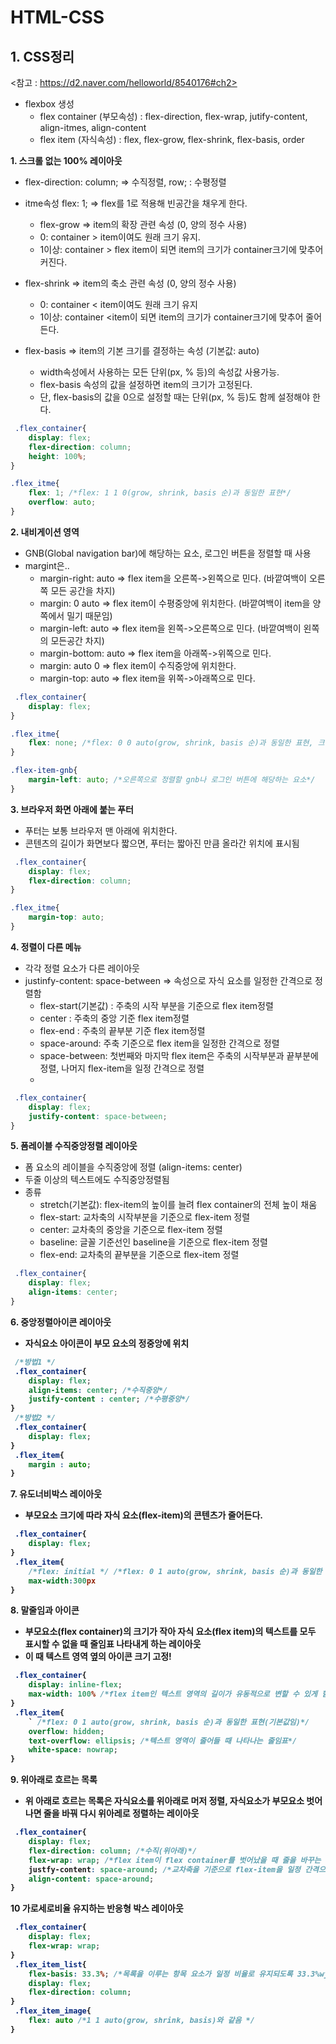 # HTML-CSS

## 1. CSS정리 
<참고 : https://d2.naver.com/helloworld/8540176#ch2>   
  * flexbox 생성   
    - flex container (부모속성) : flex-direction, flex-wrap, jutify-content, align-itmes, align-content   
    - flex item (자식속성) : flex, flex-grow, flex-shrink, flex-basis, order   

  <b>1. 스크롤 없는 100% 레이아웃</b>   
  - flex-direction:  column; => 수직정렬, row; : 수평정렬   
  - itme속성 flex: 1;  => flex를 1로 적용해 빈공간을 채우게 한다.   
    - flex-grow => item의 확장 관련 속성 (0, 양의 정수 사용)   
    - 0: container > item이여도 원래 크기 유지.   
    - 1이상: container > flex item이 되면 item의 크기가 container크기에 맞추어 커진다.   

  - flex-shrink => item의 축소 관련 속성 (0, 양의 정수 사용)   
    - 0: container < item이여도 원래 크기 유지   
    - 1이상: container <item이 되면 item의 크기가 container크기에 맞추어 줄어든다.   

  - flex-basis => item의 기본 크기를 결정하는 속성 (기본값: auto)   
    - width속성에서 사용하는 모든 단위(px, % 등)의 속성값 사용가능.   
    - flex-basis 속성의 값을 설정하면 item의 크기가 고정된다.   
    - 단, flex-basis의 값을 0으로 설정할 때는 단위(px, % 등)도 함께 설정해야 한다.   
```css
 .flex_container{
    display: flex; 
    flex-direction: column;
    height: 100%;
}

.flex_itme{
    flex: 1; /*flex: 1 1 0(grow, shrink, basis 순)과 동일한 표현*/
    overflow: auto;
}
```

  <b>2. 내비게이션 영역</b>   
  - GNB(Global navigation bar)에 해당하는 요소, 로그인 버튼을 정렬할 때 사용   
  - margint은..   
    - margin-right: auto => flex item을 오른쪽->왼쪽으로 민다. (바깥여백이 오른쪽 모든 공간을 차지)   
    - margin: 0 auto => flex item이 수평중앙에 위치한다. (바깥여백이 item을 양쪽에서 밀기 때문임)   
    - margin-left: auto => flex item을 왼쪽->오른쪽으로 민다. (바깥여백이 왼쪽의 모든공간 차지)   
    - margin-bottom: auto => flex item을 아래쪽->위쪽으로 민다.   
    - margin: auto 0 => flex item이 수직중앙에 위치한다.   
    - margin-top: auto => flex item을 위쪽->아래쪽으로 민다.   
```css
 .flex_container{
    display: flex; 
}

.flex_itme{
    flex: none; /*flex: 0 0 auto(grow, shrink, basis 순)과 동일한 표현, 크기고정되어야할때*/
}

.flex-item-gnb{
    margin-left: auto; /*오른쪽으로 정렬할 gnb나 로그인 버튼에 해당하는 요소*/
}
```  
  

  <b>3. 브라우저 화면 아래에 붙는 푸터</b>   
  - 푸터는 보통 브라우저 맨 아래에 위치한다.   
  - 콘텐츠의 길이가 화면보다 짧으면, 푸터는 짧아진 만큼 올라간 위치에 표시됨   
```css
 .flex_container{
    display: flex; 
    flex-direction: column;
}

.flex_itme{
    margin-top: auto;
}
``` 

  <b>4. 정렬이 다른 메뉴</b>   
  - 각각 정렬 요소가 다른 레이아웃  
  - justinfy-content: space-between => 속성으로 자식 요소를 일정한 간격으로 정렬함   
    - flex-start(기본값) : 주축의 시작 부분을 기준으로 flex item정렬   
    - center : 주축의 중앙 기준 flex item정렬   
    - flex-end : 주축의 끝부분 기준 flex item정렬   
    - space-around: 주축 기준으로 flex item을 일정한 간격으로 정렬   
    - space-between: 첫번째와 마지막 flex item은 주축의 시작부분과 끝부분에 정렬, 나머지 flex-item을 일정 간격으로 정렬   
    - 
```css
 .flex_container{
    display: flex; 
    justify-content: space-between;
}
``` 
  <b>5. 폼레이블 수직중앙정렬 레이아웃</b>   
  - 폼 요소의 레이블을 수직중앙에 정렬 (align-items: center)   
  - 두줄 이상의 텍스트에도 수직중앙정렬됨   
  - 종류   
    - stretch(기본값): flex-item의 높이를 늘려 flex container의 전체 높이 채움   
    - flex-start: 교차축의 시작부분을 기준으로 flex-item 정렬   
    - center: 교차축의 중앙을 기준으로 flex-item 정렬   
    - baseline: 글꼴 기준선인 baseline을 기준으로 flex-item 정렬   
    - flex-end: 교차축의 끝부분을 기준으로 flex-item 정렬   
```css
 .flex_container{
    display: flex; 
    align-items: center;
}
``` 

  <b>6. 중앙정렬아이콘 레이아웃<b>   
  - 자식요소 아이콘이 부모 요소의 정중앙에 위치   
```css
 /*방법1 */
 .flex_container{
    display: flex; 
    align-items: center; /*수직중앙*/
    justify-content : center; /*수평중앙*/
}
 /*방법2 */  
 .flex_container{
    display: flex; 
}  
 .flex_item{
    margin : auto; 
}  
``` 
  <b>7. 유도너비박스 레이아웃<b>   
  - 부모요소 크기에 따라 자식 요소(flex-item)의 콘텐츠가 줄어든다.   
```css
 .flex_container{
    display: flex; 
}  
 .flex_item{
    /*flex: initial */ /*flex: 0 1 auto(grow, shrink, basis 순)과 동일한 표현(기본값임)*/
    max-width:300px
}  
```   
    
  <b>8. 말줄임과 아이콘<b>   
  - 부모요소(flex container)의 크기가 작아 자식 요소(flex item)의 텍스트를 모두 표시할 수 없을 때 줄임표 나타내게 하는 레이아웃   
  - 이 때 텍스트 영역 옆의 아이콘 크기 고정!
```css
 .flex_container{
    display: inline-flex; 
    max-width: 100% /*flex item인 텍스트 영역의 길이가 유동적으로 변할 수 있게 함-> 텍스트가 아이콘을 제외한 나머지 공간으로 가득 채워짐*/
}  
 .flex_item{
    ` /*flex: 0 1 auto(grow, shrink, basis 순)과 동일한 표현(기본값임)*/
    overflow: hidden;
    text-overflow: ellipsis; /*텍스트 영역이 줄어들 때 나타나는 줄임표*/
    white-space: nowrap;
}  
```
    
  <b>9. 위아래로 흐르는 목록<b>   
  - 위 아래로 흐르는 목록은 자식요소를 위아래로 머저 정렬, 자식요소가 부모요소 벗어나면 줄을 바꿔 다시 위아레로 정렬하는 레이아웃   
```css
 .flex_container{
    display: flex; 
    flex-direction: column; /*수직(위아래)*/
    flex-wrap: wrap; /*flex item이 flex container를 벗어났을 때 줄을 바꾸는 속성. white-space속성과 동일*/
    justfy-content: space-around; /*교차축을 기준으로 flex-item을 일정 간격으로 정렬*/
    align-content: space-around;
}  
```
   
  <b>10 가로세로비율 유지하는 반응형 박스 레이아웃<b>   
```css
 .flex_container{
    display: flex;
    flex-wrap: wrap;
} 
 .flex_item_list{
    flex-basis: 33.3%; /*목록을 이루는 항목 요소가 일정 비율로 유지되도록 33.3%wjrdyd */
    display: flex;
    flex-direction: column;
}
 .flex_item_image{
    flex: auto /*1 1 auto(grow, shrink, basis)와 같음 */ 
}
```
